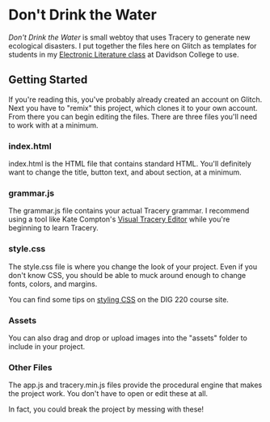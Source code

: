 # Don't Drink the Water

_Don't Drink the Water_ is small webtoy that uses Tracery to generate new ecological disasters.
I put together the files here on Glitch as templates for students in my [Electronic Literature class](https://courses.digitaldavidson.net/elit20/tracery-project/) at Davidson College to use.

## Getting Started

If you're reading this, you've probably already created an account on Glitch. Next you have to "remix" this project, which clones it to your own account.
From there you can begin editing the files. There are three files you'll need to work with at a minimum.

### index.html

index.html is the HTML file that contains standard HTML. You'll definitely want to change the title, button text, and about section, at a minimum.

### grammar.js

The grammar.js file contains your actual Tracery grammar. I recommend using a tool like Kate Compton's [Visual Tracery Editor](https://www.brightspiral.com/tracery/) while you're beginning to learn Tracery.

### style.css

The style.css file is where you change the look of your project. Even if you don't know CSS, you should be able to muck around enough to change fonts, colors, and margins.

You can find some tips on [styling CSS](https://courses.digitaldavidson.net/elit20/styling-tracery/) on the DIG 220 course site.

### Assets

You can also drag and drop or upload images into the "assets" folder to include in your project.

### Other Files

The app.js and tracery.min.js files provide the procedural engine that makes the project work. You don't have to open or edit these at all. 

In fact, you could break the project by messing with these!